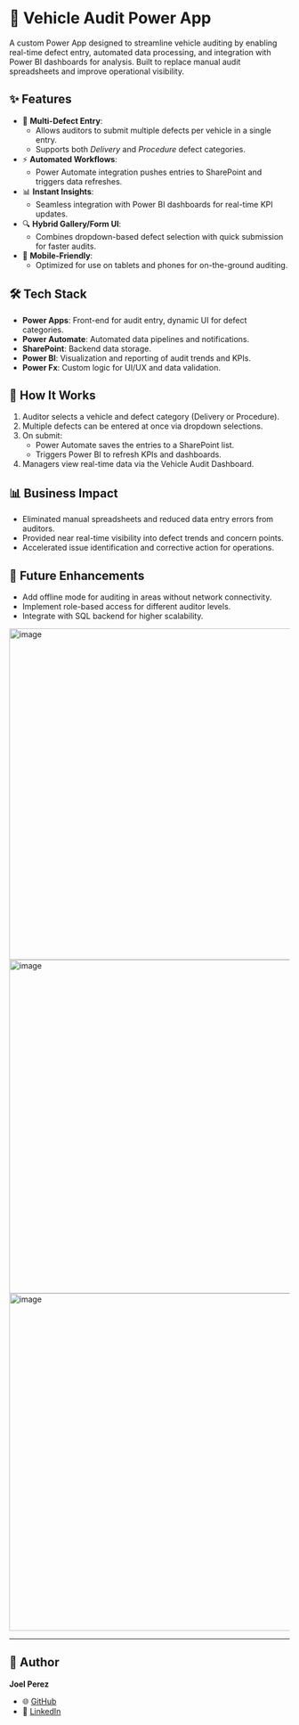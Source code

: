 # 📱 Vehicle Audit Power App

A custom Power App designed to streamline vehicle auditing by enabling real-time defect entry, automated data processing, and integration with Power BI dashboards for analysis. Built to replace manual audit spreadsheets and improve operational visibility.

## ✨ Features
- 📝 **Multi-Defect Entry**:
  - Allows auditors to submit multiple defects per vehicle in a single entry.
  - Supports both *Delivery* and *Procedure* defect categories.
- ⚡ **Automated Workflows**:
  - Power Automate integration pushes entries to SharePoint and triggers data refreshes.
- 📊 **Instant Insights**:
  - Seamless integration with Power BI dashboards for real-time KPI updates.
- 🔍 **Hybrid Gallery/Form UI**:
  - Combines dropdown-based defect selection with quick submission for faster audits.
- 📱 **Mobile-Friendly**:
  - Optimized for use on tablets and phones for on-the-ground auditing.

## 🛠️ Tech Stack
- **Power Apps**: Front-end for audit entry, dynamic UI for defect categories.
- **Power Automate**: Automated data pipelines and notifications.
- **SharePoint**: Backend data storage.
- **Power BI**: Visualization and reporting of audit trends and KPIs.
- **Power Fx**: Custom logic for UI/UX and data validation.

## 🚀 How It Works
1. Auditor selects a vehicle and defect category (Delivery or Procedure).
2. Multiple defects can be entered at once via dropdown selections.
3. On submit:
   - Power Automate saves the entries to a SharePoint list.
   - Triggers Power BI to refresh KPIs and dashboards.
4. Managers view real-time data via the Vehicle Audit Dashboard.

## 📊 Business Impact
- Eliminated manual spreadsheets and reduced data entry errors from auditors.
- Provided near real-time visibility into defect trends and concern points.
- Accelerated issue identification and corrective action for operations.

## 🔮 Future Enhancements
- Add offline mode for auditing in areas without network connectivity.
- Implement role-based access for different auditor levels.
- Integrate with SQL backend for higher scalability.


<img width="1073" height="595" alt="image" src="https://github.com/user-attachments/assets/a1bf0841-c89b-43dd-b710-363e146120dd" />
<img width="1075" height="599" alt="image" src="https://github.com/user-attachments/assets/6098e167-d0cd-4d9c-9433-f1b7065e1444" />
<img width="1084" height="606" alt="image" src="https://github.com/user-attachments/assets/339ddf66-49f6-481e-83ea-0230ee2d1f99" />

---

## 👤 Author
**Joel Perez**  
- 🌐 [GitHub](https://github.com/JoelProjectHub)  
- 💼 [LinkedIn](https://linkedin.com/in/YOUR-LINK)
